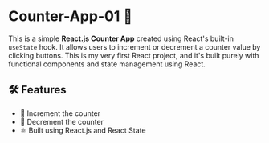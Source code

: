 # Counter-App-01 🚀

This is a simple **React.js Counter App** created using React's built-in `useState` hook. It allows users to increment or decrement a counter value by clicking buttons. This is my very first React project, and it's built purely with functional components and state management using React.

## 🛠️ Features

- 🔼 Increment the counter
- 🔽 Decrement the counter
- ⚛️ Built using React.js and React State
